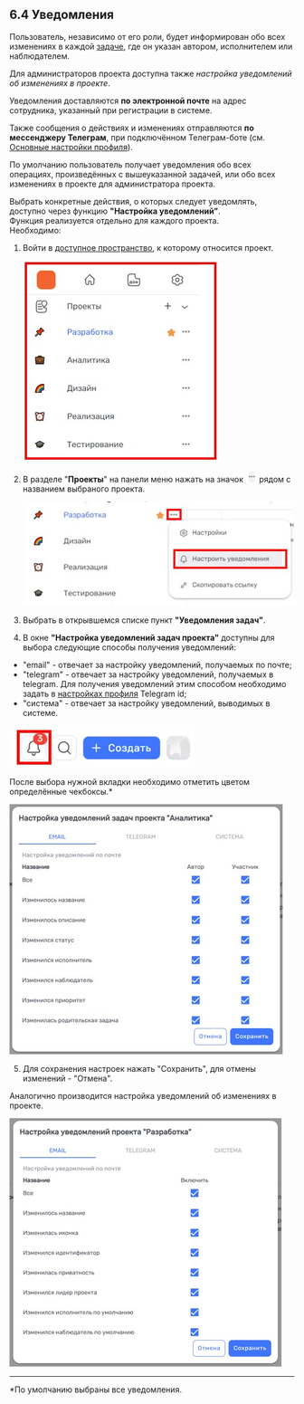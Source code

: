 ## 6.4 Уведомления

Пользователь, независимо от его роли, будет информирован обо всех изменениях в каждой [задаче](6_task.md), где он указан автором, исполнителем или наблюдателем.  

Для администраторов проекта доступна также *настройка уведомлений об изменениях в проекте*.

Уведомления доставляются **по электронной почте** на адрес сотрудника, указанный при регистрации в системе.

Также сообщения о действиях и изменениях отправляются **по мессенджеру Телеграм**, при подключённом Телеграм-боте (см. [Основные настройки профиля](2_profile/2.1_settings.md)).

По умолчанию пользователь получает уведомления обо всех операциях, произведённых с вышеуказанной задачей, или обо всех изменениях в проекте для администратора проекта.

Выбрать конкретные действия, о которых следует уведомлять, доступно через функцию **"Настройка уведомлений"**.  
Функция реализуется отдельно для каждого проекта.  
Необходимо:

1. Войти в [доступное пространство](4_workspace/4.1_me_workspaces.md), к которому относится проект.

   ![project-1](/imgs/project-1.jpg)

2. В разделе "**Проекты**" на панели меню нажать на значок ![три точки](/imgs/значок_3точки.jpg) рядом с названием выбраного проекта.

   ![настройка_уведомлений](/imgs/настройка_уведомлений.jpg)

3. Выбрать в открывшемся списке пункт **"Уведомления задач"**.
4. В окне **"Настройка уведомлений задач проекта"** доступны для выбора следующие способы получения уведомлений:

- "email" - отвечает за настройку уведомлений, получаемых по почте;
- "telegram" - отвечает за настройку уведомлений, получаемых в telegram. Для получения уведомлений этим способом необходимо задать в [настройках профиля](2_profile/2.1_settings.md) Telegram id;
- "система" - отвечает за настройку уведомлений, выводимых в системе. 

![системные_уведомления](/imgs/системные_уведомления.jpg)

После выбора нужной вкладки необходимо отметить цветом определённые чекбоксы.*

   ![настройка_уведомлений_1](/imgs/настройка_уведомлений_1.jpg)

5. Для сохранения настроек нажать "Сохранить", для отмены изменений - "Отмена".

Аналогично производится настройка уведомлений об изменениях в проекте. 

![настройка_уведомлений_2](/imgs/настройка_уведомлений_2.jpg)

_____
*По умолчанию выбраны все уведомления.


